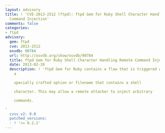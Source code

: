 ```yaml
---
layout: advisory
title: ! 'CVE-2013-2512 (ftpd): ftpd Gem for Ruby Shell Character Handling Remote
  Command Injection'
comments: false
categories:
- ftpd
advisory:
  gem: ftpd
  cve: 2013-2512
  osvdb: 90784
  url: http://osvdb.org/show/osvdb/90784
  title: ftpd Gem for Ruby Shell Character Handling Remote Command Injection
  date: 2013-02-28
  description: ! 'ftpd Gem for Ruby contains a flaw that is triggered when handling
    a

    specially crafted option or filename that contains a shell

    character. This may allow a remote attacker to inject arbitrary

    commands.

'
  cvss_v2: 9.0
  patched_versions:
  - ! '>= 0.2.2'
---
```

